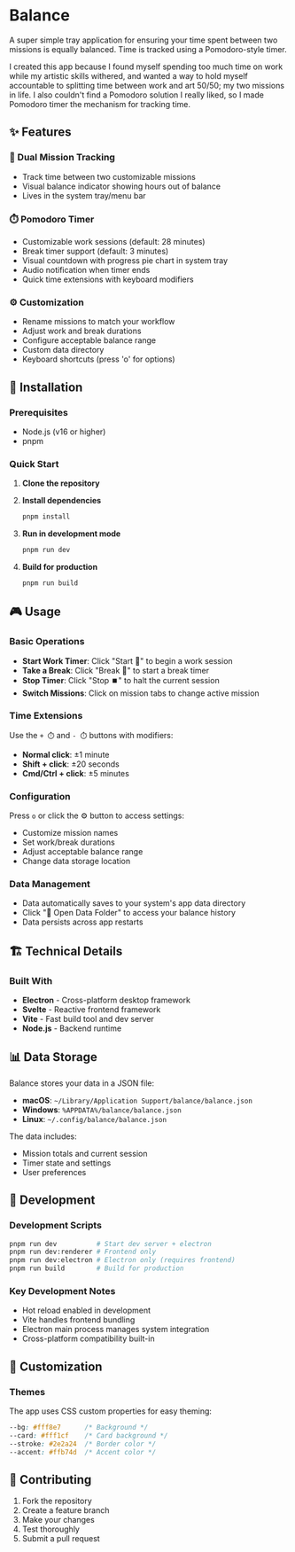 # Balance

A super simple tray application for ensuring your time spent between two missions is equally balanced. Time is tracked using a Pomodoro-style timer.

I created this app because I found myself spending too much time on work while my artistic skills withered, and wanted a way to hold myself accountable to splitting time between work and art 50/50; my two missions in life. I also couldn't find a Pomodoro solution I really liked, so I made Pomodoro timer the mechanism for tracking time.

## ✨ Features

### 🎯 Dual Mission Tracking
- Track time between two customizable missions
- Visual balance indicator showing hours out of balance
- Lives in the system tray/menu bar

### ⏱️ Pomodoro Timer
- Customizable work sessions (default: 28 minutes)
- Break timer support (default: 3 minutes)  
- Visual countdown with progress pie chart in system tray
- Audio notification when timer ends
- Quick time extensions with keyboard modifiers

### ⚙️ Customization
- Rename missions to match your workflow
- Adjust work and break durations
- Configure acceptable balance range
- Custom data directory
- Keyboard shortcuts (press 'o' for options)

## 🚀 Installation

### Prerequisites
- Node.js (v16 or higher)
- pnpm

### Quick Start

1. **Clone the repository**

2. **Install dependencies**
   ```bash
   pnpm install
   ```

3. **Run in development mode**
   ```bash
   pnpm run dev
   ```

4. **Build for production**
   ```bash
   pnpm run build
   ```

## 🎮 Usage

### Basic Operations

- **Start Work Timer**: Click "Start 🍅" to begin a work session
- **Take a Break**: Click "Break 🌿" to start a break timer
- **Stop Timer**: Click "Stop ⏹️" to halt the current session
- **Switch Missions**: Click on mission tabs to change active mission

### Time Extensions

Use the `+ ⏱️` and `- ⏱️` buttons with modifiers:
- **Normal click**: ±1 minute
- **Shift + click**: ±20 seconds
- **Cmd/Ctrl + click**: ±5 minutes

### Configuration

Press `o` or click the ⚙️ button to access settings:
- Customize mission names
- Set work/break durations
- Adjust acceptable balance range
- Change data storage location

### Data Management

- Data automatically saves to your system's app data directory
- Click "📁 Open Data Folder" to access your balance history
- Data persists across app restarts

## 🏗️ Technical Details

### Built With
- **Electron** - Cross-platform desktop framework
- **Svelte** - Reactive frontend framework
- **Vite** - Fast build tool and dev server
- **Node.js** - Backend runtime

## 📊 Data Storage

Balance stores your data in a JSON file:
- **macOS**: `~/Library/Application Support/balance/balance.json`
- **Windows**: `%APPDATA%/balance/balance.json`
- **Linux**: `~/.config/balance/balance.json`

The data includes:
- Mission totals and current session
- Timer state and settings
- User preferences

## 🔧 Development

### Development Scripts
```bash
pnpm run dev          # Start dev server + electron
pnpm run dev:renderer # Frontend only
pnpm run dev:electron # Electron only (requires frontend)
pnpm run build        # Build for production
```

### Key Development Notes
- Hot reload enabled in development
- Vite handles frontend bundling
- Electron main process manages system integration
- Cross-platform compatibility built-in

## 🎨 Customization

### Themes
The app uses CSS custom properties for easy theming:
```css
--bg: #fff8e7      /* Background */
--card: #fff1cf    /* Card background */
--stroke: #2e2a24  /* Border color */
--accent: #ffb74d  /* Accent color */
```

## 🤝 Contributing

1. Fork the repository
2. Create a feature branch
3. Make your changes
4. Test thoroughly
5. Submit a pull request
